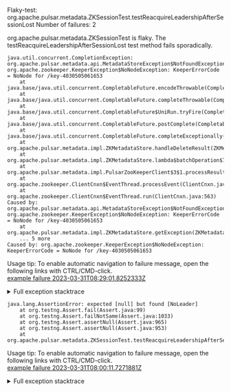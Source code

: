         
Flaky-test: org.apache.pulsar.metadata.ZKSessionTest.testReacquireLeadershipAfterSessionLost
Number of failures: 2

org.apache.pulsar.metadata.ZKSessionTest is flaky. The testReacquireLeadershipAfterSessionLost test method fails sporadically.

```
java.util.concurrent.CompletionException: org.apache.pulsar.metadata.api.MetadataStoreException$NotFoundException: org.apache.zookeeper.KeeperException$NoNodeException: KeeperErrorCode = NoNode for /key-4030505061653
	at java.base/java.util.concurrent.CompletableFuture.encodeThrowable(CompletableFuture.java:331)
	at java.base/java.util.concurrent.CompletableFuture.completeThrowable(CompletableFuture.java:346)
	at java.base/java.util.concurrent.CompletableFuture$UniRun.tryFire(CompletableFuture.java:777)
	at java.base/java.util.concurrent.CompletableFuture.postComplete(CompletableFuture.java:506)
	at java.base/java.util.concurrent.CompletableFuture.completeExceptionally(CompletableFuture.java:2088)
	at org.apache.pulsar.metadata.impl.ZKMetadataStore.handleDeleteResult(ZKMetadataStore.java:273)
	at org.apache.pulsar.metadata.impl.ZKMetadataStore.lambda$batchOperation$7(ZKMetadataStore.java:185)
	at org.apache.pulsar.metadata.impl.PulsarZooKeeperClient$3$1.processResult(PulsarZooKeeperClient.java:490)
	at org.apache.zookeeper.ClientCnxn$EventThread.processEvent(ClientCnxn.java:722)
	at org.apache.zookeeper.ClientCnxn$EventThread.run(ClientCnxn.java:563)
Caused by: org.apache.pulsar.metadata.api.MetadataStoreException$NotFoundException: org.apache.zookeeper.KeeperException$NoNodeException: KeeperErrorCode = NoNode for /key-4030505061653
	at org.apache.pulsar.metadata.impl.ZKMetadataStore.getException(ZKMetadataStore.java:433)
	... 5 more
Caused by: org.apache.zookeeper.KeeperException$NoNodeException: KeeperErrorCode = NoNode for /key-4030505061653
```

Usage tip: To enable automatic navigation to failure message, open the following links with CTRL/CMD-click.  
[example failure 2023-03-31T08:29:01.8252333Z](https://github.com/apache/pulsar/actions/runs/4572619204/jobs/8072071028#step:8:17885)  


<details>
<summary>Full exception stacktrace</summary>
<code><pre>
java.util.concurrent.CompletionException: org.apache.pulsar.metadata.api.MetadataStoreException$NotFoundException: org.apache.zookeeper.KeeperException$NoNodeException: KeeperErrorCode = NoNode for /key-4030505061653
	at java.base/java.util.concurrent.CompletableFuture.encodeThrowable(CompletableFuture.java:331)
	at java.base/java.util.concurrent.CompletableFuture.completeThrowable(CompletableFuture.java:346)
	at java.base/java.util.concurrent.CompletableFuture$UniRun.tryFire(CompletableFuture.java:777)
	at java.base/java.util.concurrent.CompletableFuture.postComplete(CompletableFuture.java:506)
	at java.base/java.util.concurrent.CompletableFuture.completeExceptionally(CompletableFuture.java:2088)
	at org.apache.pulsar.metadata.impl.ZKMetadataStore.handleDeleteResult(ZKMetadataStore.java:273)
	at org.apache.pulsar.metadata.impl.ZKMetadataStore.lambda$batchOperation$7(ZKMetadataStore.java:185)
	at org.apache.pulsar.metadata.impl.PulsarZooKeeperClient$3$1.processResult(PulsarZooKeeperClient.java:490)
	at org.apache.zookeeper.ClientCnxn$EventThread.processEvent(ClientCnxn.java:722)
	at org.apache.zookeeper.ClientCnxn$EventThread.run(ClientCnxn.java:563)
Caused by: org.apache.pulsar.metadata.api.MetadataStoreException$NotFoundException: org.apache.zookeeper.KeeperException$NoNodeException: KeeperErrorCode = NoNode for /key-4030505061653
	at org.apache.pulsar.metadata.impl.ZKMetadataStore.getException(ZKMetadataStore.java:433)
	... 5 more
Caused by: org.apache.zookeeper.KeeperException$NoNodeException: KeeperErrorCode = NoNode for /key-4030505061653
	at org.apache.zookeeper.KeeperException.create(KeeperException.java:118)
	at org.apache.zookeeper.KeeperException.create(KeeperException.java:54)
	at org.apache.pulsar.metadata.impl.ZKMetadataStore.getException(ZKMetadataStore.java:427)
	... 5 more

</pre></code>
</details>

```
java.lang.AssertionError: expected [null] but found [NoLeader]
	at org.testng.Assert.fail(Assert.java:99)
	at org.testng.Assert.failNotSame(Assert.java:1033)
	at org.testng.Assert.assertNull(Assert.java:965)
	at org.testng.Assert.assertNull(Assert.java:953)
	at org.apache.pulsar.metadata.ZKSessionTest.testReacquireLeadershipAfterSessionLost(ZKSessionTest.java:177)
```

Usage tip: To enable automatic navigation to failure message, open the following links with CTRL/CMD-click.  
[example failure 2023-03-31T08:00:11.7271881Z](https://github.com/apache/pulsar/actions/runs/4572796692/jobs/8072449598#step:8:3252)  


<details>
<summary>Full exception stacktrace</summary>
<code><pre>
java.lang.AssertionError: expected [null] but found [NoLeader]
	at org.testng.Assert.fail(Assert.java:99)
	at org.testng.Assert.failNotSame(Assert.java:1033)
	at org.testng.Assert.assertNull(Assert.java:965)
	at org.testng.Assert.assertNull(Assert.java:953)
	at org.apache.pulsar.metadata.ZKSessionTest.testReacquireLeadershipAfterSessionLost(ZKSessionTest.java:177)
	at java.base/jdk.internal.reflect.NativeMethodAccessorImpl.invoke0(Native Method)
	at java.base/jdk.internal.reflect.NativeMethodAccessorImpl.invoke(NativeMethodAccessorImpl.java:62)
	at java.base/jdk.internal.reflect.DelegatingMethodAccessorImpl.invoke(DelegatingMethodAccessorImpl.java:43)
	at java.base/java.lang.reflect.Method.invoke(Method.java:566)
	at org.testng.internal.MethodInvocationHelper.invokeMethod(MethodInvocationHelper.java:132)
	at org.testng.internal.InvokeMethodRunnable.runOne(InvokeMethodRunnable.java:45)
	at org.testng.internal.InvokeMethodRunnable.call(InvokeMethodRunnable.java:73)
	at org.testng.internal.InvokeMethodRunnable.call(InvokeMethodRunnable.java:11)
	at java.base/java.util.concurrent.FutureTask.run(FutureTask.java:264)
	at java.base/java.util.concurrent.ThreadPoolExecutor.runWorker(ThreadPoolExecutor.java:1128)
	at java.base/java.util.concurrent.ThreadPoolExecutor$Worker.run(ThreadPoolExecutor.java:628)
	at java.base/java.lang.Thread.run(Thread.java:829)

</pre></code>
</details>

